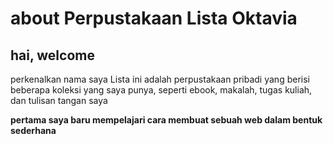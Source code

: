<html>
<head>
<title>Perpustakaan Lista Oktavia</title>
</head>
<body>
<h1>about Perpustakaan Lista Oktavia</h1>
<h2>hai, welcome</h2>
<p>perkenalkan nama saya Lista ini adalah perpustakaan pribadi yang berisi beberapa koleksi yang saya punya, seperti ebook, makalah, tugas kuliah, dan tulisan tangan saya

<b>pertama<b/> saya baru mempelajari cara membuat sebuah web dalam bentuk sederhana
<p>
</body>
</html>
<a href="https://lib.ub.ac.id/>perpustakaan brawijaya</a>
